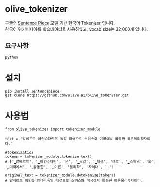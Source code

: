 # olive_tokenizer

구글의 [Sentence Piece](https://github.com/google/sentencepiece) 모델 기반 한국어 Tokenizer 입니다.\
한국어 위키피디아를 학습데이터로 사용하였고, vocab size는 32,000개 입니다.

## 요구사항
`python`

# 설치
`pip install sentencepiece`\
`git clone https://github.com/olive-ai/olive_tokenizer.git`

# 사용법
```
from olive_tokenizer import tokenizer_module

text = '알베르트 아인슈타인은 독일 태생으로 스위스와 미국에서 활동한 이론물리학자이다.'

#tokenization
tokens = tokenizer_module.tokenize(text)
# ['▁알베르트', '▁아인슈타인', '은', '▁독일', '▁태생', '으로', '▁스위스', '와', '▁미국에서', '▁활동한', '▁이론', '물리학', '자이다', '.']

original_text = tokenizer_module.detokenize(tokens)
# 알베르트 아인슈타인은 독일 태생으로 스위스와 미국에서 활동한 이론물리학자이다.
